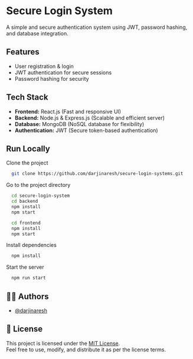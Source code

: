 ﻿# Secure Login System

A simple and secure authentication system using JWT, password hashing, and database integration.

## Features

- User registration & login
- JWT authentication for secure sessions
- Password hashing for security

## Tech Stack

- **Frontend:** React.js (Fast and responsive UI)
- **Backend:** Node.js & Express.js (Scalable and efficient server)
- **Database:** MongoDB (NoSQL database for flexibility)
- **Authentication:** JWT (Secure token-based authentication)

## Run Locally

Clone the project

```bash
  git clone https://github.com/darjinaresh/secure-login-systems.git
```

Go to the project directory

```bash
  cd secure-login-system
  cd backend
  npm install
  npm start

  cd frontend
  npm install
  npm start

```

Install dependencies

```bash
  npm install
```

Start the server

```bash
  npm run start
```

## 👨‍💻 Authors

- [@darjinaresh](https://www.github.com/darjinaresh)

## 📝 License

This project is licensed under the [MIT License](https://choosealicense.com/licenses/mit/).  
Feel free to use, modify, and distribute it as per the license terms.

